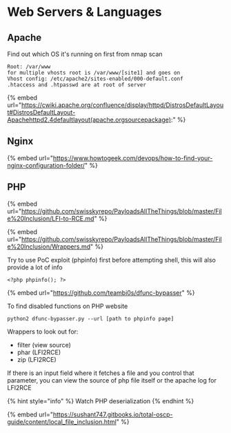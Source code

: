 # Web Servers & Languages

## Apache

Find out which OS it's running on first from nmap scan

```
Root: /var/www
for multiple vhosts root is /var/www/[site1] and goes on
Vhost config: /etc/apache2/sites-enabled/000-default.conf
.htaccess and .htpasswd are at root of server
```

{% embed url="https://cwiki.apache.org/confluence/display/httpd/DistrosDefaultLayout#DistrosDefaultLayout-Apachehttpd2.4defaultlayout(apache.orgsourcepackage):" %}

## Nginx

{% embed url="https://www.howtogeek.com/devops/how-to-find-your-nginx-configuration-folder/" %}

## PHP

{% embed url="https://github.com/swisskyrepo/PayloadsAllTheThings/blob/master/File%20Inclusion/LFI-to-RCE.md" %}

{% embed url="https://github.com/swisskyrepo/PayloadsAllTheThings/blob/master/File%20Inclusion/Wrappers.md" %}

Try to use PoC exploit (phpinfo) first before attempting shell, this will also provide a lot of info

```
<?php phpinfo(); ?>
```

{% embed url="https://github.com/teambi0s/dfunc-bypasser" %}

To find disabled functions on PHP website

`python2 dfunc-bypasser.py --url [path to phpinfo page]`

Wrappers to look out for:

* filter (view source)
* phar (LFI2RCE)
* zip (LFI2RCE)

If there is an input field where it fetches a file and you control that parameter, you can view the source of php file itself or the apache log for LFI2RCE

{% hint style="info" %}
Watch PHP deserialization
{% endhint %}

{% embed url="https://sushant747.gitbooks.io/total-oscp-guide/content/local_file_inclusion.html" %}
